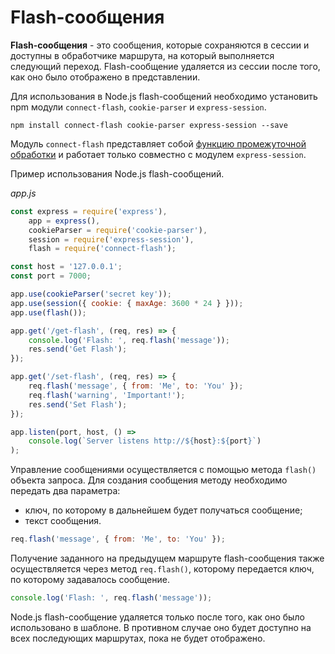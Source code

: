 # Flash-сообщения

**Flash-сообщения** - это сообщения, которые сохраняются в сессии и доступны в обработчике маршрута, на который выполняется следующий переход. Flash-сообщение удаляется из сессии после того, как оно было отображено в представлении.

Для использования в Node.js flash-сообщений необходимо установить npm модули `connect-flash`, `cookie-parser` и `express-session`.

```
npm install connect-flash cookie-parser express-session --save
```

Модуль `connect-flash` представляет собой [функцию промежуточной обработки](middleware.md) и работает только совместно с модулем `express-session`.

Пример использования Node.js flash-сообщений.

_app.js_

```js
const express = require('express'),
    app = express(),
    cookieParser = require('cookie-parser'),
    session = require('express-session'),
    flash = require('connect-flash');

const host = '127.0.0.1';
const port = 7000;

app.use(cookieParser('secret key'));
app.use(session({ cookie: { maxAge: 3600 * 24 } }));
app.use(flash());

app.get('/get-flash', (req, res) => {
    console.log('Flash: ', req.flash('message'));
    res.send('Get Flash');
});

app.get('/set-flash', (req, res) => {
    req.flash('message', { from: 'Me', to: 'You' });
    req.flash('warning', 'Important!');
    res.send('Set Flash');
});

app.listen(port, host, () =>
    console.log(`Server listens http://${host}:${port}`)
);
```

Управление сообщениями осуществляется с помощью метода `flash()` объекта запроса. Для создания сообщения методу необходимо передать два параметра:

-   ключ, по которому в дальнейшем будет получаться сообщение;
-   текст сообщения.

```js
req.flash('message', { from: 'Me', to: 'You' });
```

Получение заданного на предыдущем маршруте flash-сообщения также осуществляется через метод `req.flash()`, которому передается ключ, по которому задавалось сообщение.

```js
console.log('Flash: ', req.flash('message'));
```

Node.js flash-сообщение удаляется только после того, как оно было использовано в шаблоне. В противном случае оно будет доступно на всех последующих маршрутах, пока не будет отображено.
